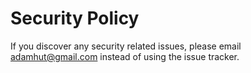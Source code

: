 # Security Policy

If you discover any security related issues, please email adamhut@gmail.com instead of using the issue tracker.
